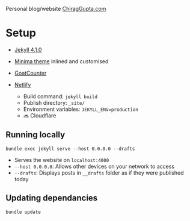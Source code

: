 Personal blog/website [ChiragGupta.com](https://ChiragGupta.com)

# Setup

- [Jekyll 4.1.0](https://jekyllrb.com/)
- [Minima theme](https://github.com/jekyll/minima) inlined and customised
- [GoatCounter](https://chirag.goatcounter.com)
- [Netlify](https://app.netlify.com/sites/chatty-kikwi-42/deploys)

  - Build command: `jekyll build`
  - Publish directory: `_site/`
  - Environment variables: `JEKYLL_ENV=production`
  - 🔜 Cloudflare

## Running locally

`bundle exec jekyll serve --host 0.0.0.0 --drafts`

- Serves the website on `localhost:4000`
- `--host 0.0.0.0`: Allows other devices on your network to access
- `--drafts`: Displays posts in `__drafts` folder as if they were published today

## Updating dependancies

`bundle update`
